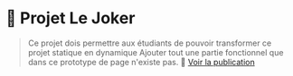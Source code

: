 # 🤡 Projet Le Joker
> Ce projet dois permettre aux étudiants de pouvoir transformer ce projet statique en dynamique
> Ajouter tout une partie fonctionnel que dans ce prototype de page n'existe pas.
> 🚀 [Voir la publication](https://giusmili.github.io/Le-joker/)
> 
